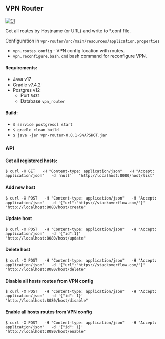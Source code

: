 ## VPN Router

[![CI](https://github.com/PavelRavvich/vpn-router/actions/workflows/ci.yml/badge.svg?branch=prod)](https://github.com/PavelRavvich/vpn-router/actions/workflows/ci.yml)

Get all routes by Hostname (or URL) and write to *.conf file. 

Configuration in `vpn-router/src/main/resources/application.properties`

- `vpn.routes.config` - VPN config location with routes.
- `vpn.reconfigure.bash.cmd` bash command for reconfigure VPN.


#### Requirements:

  - Java v17
  - Gradle v7.4.2
  - Postgres v12 
    - Port `5432` 
    - Database `vpn_router`

#### Build: 
- `$ service postgresql start`
- `$ gradle clean build`
- `$ java -jar vpn-router-0.0.1-SNAPSHOT.jar`

### API

#### Get all registered hosts:
`$ curl -X GET   -H "Content-type: application/json"   -H "Accept: application/json"   -d 'null'   "http://localhost:8080/host/list"`

#### Add new host
`$ curl -X POST   -H "Content-type: application/json"   -H "Accept: application/json"   -d '{"url":"https://stackoverflow.com/"}'   "http://localhost:8080/host/create"`

#### Update host
`$ curl -X POST   -H "Content-type: application/json"   -H "Accept: application/json"   -d '{"id":1}'   "http://localhost:8080/host/update"`

#### Delete host
`$ curl -X POST   -H "Content-type: application/json"   -H "Accept: application/json"   -d '{"url":"https://stackoverflow.com/"}'   "http://localhost:8080/host/delete"`

#### Disable all hosts routes from VPN config
`$ curl -X POST   -H "Content-type: application/json"   -H "Accept: application/json"   -d '{"id": 1}'   "http://localhost:8080/host/disable"`

#### Enable all hosts routes from VPN config
`$ curl -X POST   -H "Content-type: application/json"   -H "Accept: application/json"   -d '{"id": 1}'   "http://localhost:8080/host/enable"`


